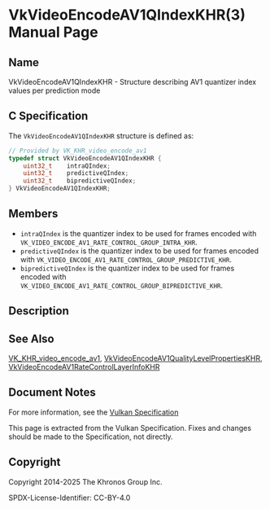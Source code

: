 # VkVideoEncodeAV1QIndexKHR(3) Manual Page

## Name

VkVideoEncodeAV1QIndexKHR - Structure describing AV1 quantizer index values per prediction mode



## [](#_c_specification)C Specification

The `VkVideoEncodeAV1QIndexKHR` structure is defined as:

```c++
// Provided by VK_KHR_video_encode_av1
typedef struct VkVideoEncodeAV1QIndexKHR {
    uint32_t    intraQIndex;
    uint32_t    predictiveQIndex;
    uint32_t    bipredictiveQIndex;
} VkVideoEncodeAV1QIndexKHR;
```

## [](#_members)Members

- `intraQIndex` is the quantizer index to be used for frames encoded with `VK_VIDEO_ENCODE_AV1_RATE_CONTROL_GROUP_INTRA_KHR`.
- `predictiveQIndex` is the quantizer index to be used for frames encoded with `VK_VIDEO_ENCODE_AV1_RATE_CONTROL_GROUP_PREDICTIVE_KHR`.
- `bipredictiveQIndex` is the quantizer index to be used for frames encoded with `VK_VIDEO_ENCODE_AV1_RATE_CONTROL_GROUP_BIPREDICTIVE_KHR`.

## [](#_description)Description

## [](#_see_also)See Also

[VK\_KHR\_video\_encode\_av1](https://registry.khronos.org/vulkan/specs/latest/man/html/VK_KHR_video_encode_av1.html), [VkVideoEncodeAV1QualityLevelPropertiesKHR](https://registry.khronos.org/vulkan/specs/latest/man/html/VkVideoEncodeAV1QualityLevelPropertiesKHR.html), [VkVideoEncodeAV1RateControlLayerInfoKHR](https://registry.khronos.org/vulkan/specs/latest/man/html/VkVideoEncodeAV1RateControlLayerInfoKHR.html)

## [](#_document_notes)Document Notes

For more information, see the [Vulkan Specification](https://registry.khronos.org/vulkan/specs/latest/html/vkspec.html#VkVideoEncodeAV1QIndexKHR)

This page is extracted from the Vulkan Specification. Fixes and changes should be made to the Specification, not directly.

## [](#_copyright)Copyright

Copyright 2014-2025 The Khronos Group Inc.

SPDX-License-Identifier: CC-BY-4.0